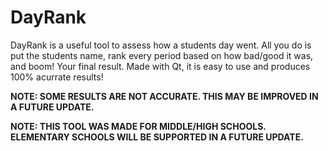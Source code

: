 # DayRank
DayRank is a useful tool to assess how a students day went. All you do is put the students name, rank every period based on how bad/good it was, and boom! Your final result. Made with Qt, it is easy to use and produces 100% acurrate results!

**NOTE: SOME RESULTS ARE NOT ACCURATE. THIS MAY BE IMPROVED IN A FUTURE UPDATE.**

**NOTE: THIS TOOL WAS MADE FOR MIDDLE/HIGH SCHOOLS. ELEMENTARY SCHOOLS WILL BE SUPPORTED IN A FUTURE UPDATE.**
